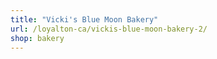 ```yaml
---
title: "Vicki's Blue Moon Bakery"
url: /loyalton-ca/vickis-blue-moon-bakery-2/
shop: bakery
---
```

